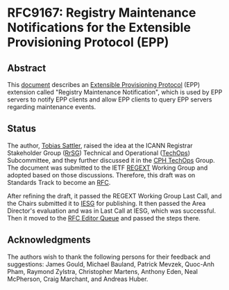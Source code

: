 RFC9167: Registry Maintenance Notifications for the Extensible Provisioning Protocol (EPP)
=================

## Abstract
This [document] describes an [Extensible Provisioning Protocol] (EPP) extension called "Registry Maintenance Notification", which is used by EPP servers to notify EPP clients and allow EPP clients to query EPP servers regarding maintenance events.

## Status
The author, [Tobias Sattler], raised the idea at the ICANN Registrar Stakeholder Group ([RrSG]) Technical and Operational ([TechOps]) Subcommittee, and they further discussed it in the [CPH TechOps] Group. The document was submitted to the IETF [REGEXT] Working Group and adopted based on those discussions. Therefore, this draft was on Standards Track to become an [RFC].

After refining the draft, it passed the REGEXT Working Group Last Call, and the Chairs submitted it to [IESG] for publishing. It then passed the Area Director's evaluation and was in Last Call at IESG, which was successful. Then it moved to the [RFC Editor Queue] and passed the steps there.

## Acknowledgments
The authors wish to thank the following persons for their feedback and suggestions: James Gould, Michael Bauland, Patrick Mevzek, Quoc-Anh Pham, Raymond Zylstra, Christopher Martens, Anthony Eden, Neal McPherson, Craig Marchant, and Andreas Huber.

[document]: /draft-ietf-regext-epp-registry-maintenance.txt
[Extensible Provisioning Protocol]: https://en.wikipedia.org/wiki/Extensible_Provisioning_Protocol
[Tobias Sattler]: https://tobiassattler.com
[RrSG]: https://rrsg.org
[TechOps]: https://rrsg.org/working-groups/
[CPH TechOps]: https://bestpractice.domains
[REGEXT]: https://datatracker.ietf.org/wg/regext/about/
[RFC]: https://en.wikipedia.org/wiki/Request_for_Comments
[IESG]: https://www.ietf.org/about/groups/iesg/
[RFC Editor Queue]: https://www.rfc-editor.org/current_queue.php
